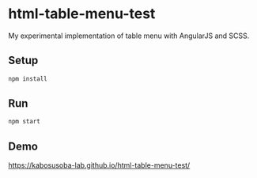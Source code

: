 # html-table-menu-test
My experimental implementation of table menu with AngularJS and SCSS.

## Setup
```sh
npm install
```

## Run
```sh
npm start
```

## Demo

https://kabosusoba-lab.github.io/html-table-menu-test/